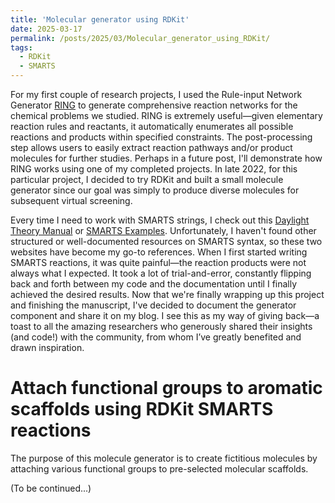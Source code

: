 ```yaml
---
title: 'Molecular generator using RDKit'
date: 2025-03-17
permalink: /posts/2025/03/Molecular_generator_using_RDKit/
tags:
  - RDKit
  - SMARTS
---
```


For my first couple of research projects, I used the Rule-input Network Generator [RING](https://conservancy.umn.edu/items/08233e5e-d6da-4a01-bdbb-85fa09c5a95b) to generate comprehensive reaction networks for the chemical problems we studied. RING is extremely useful—given elementary reaction rules and reactants, it automatically enumerates all possible reactions and products within specified constraints. The post-processing step allows users to easily extract reaction pathways and/or product molecules for further studies. Perhaps in a future post, I'll demonstrate how RING works using one of my completed projects. In late 2022, for this particular project, I decided to try RDKit and built a small molecule generator since our goal was simply to produce diverse molecules for subsequent virtual screening.

Every time I need to work with SMARTS strings, I check out this [Daylight Theory Manual](https://www.daylight.com/dayhtml/doc/theory/theory.smarts.html) or [SMARTS Examples](https://www.daylight.com/dayhtml_tutorials/languages/smarts/smarts_examples.html). Unfortunately, I haven't found other structured or well-documented resources on SMARTS syntax, so these two websites have become my go-to references. When I first started writing SMARTS reactions, it was quite painful—the reaction products were not always what I expected. It took a lot of trial-and-error, constantly flipping back and forth between my code and the documentation until I finally achieved the desired results. Now that we're finally wrapping up this project and finishing the manuscript, I've decided to document the generator component and share it on my blog. I see this as my way of giving back—a toast to all the amazing researchers who generously shared their insights (and code!) with the community, from whom I’ve greatly benefited and drawn inspiration.



Attach functional groups to aromatic scaffolds using RDKit SMARTS reactions
======

The purpose of this molecule generator is to create fictitious molecules by attaching various functional groups to pre-selected molecular scaffolds.

(To be continued...)
